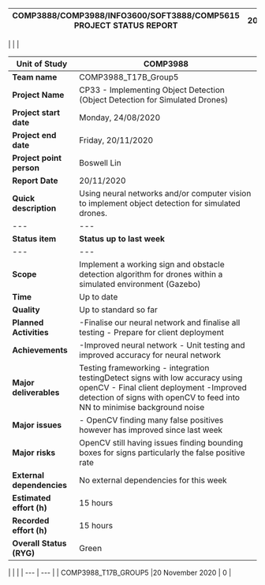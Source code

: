 | COMP3888/COMP3988/INFO3600/SOFT3888/COMP5615 PROJECT STATUS REPORT | 20/11/2020 |
| --- | --- |
|
 |
 |

| **Unit of Study** | COMP3988 |
| --- | --- |
| **Team name** | COMP3988\_T17B\_Group5 |
| **Project Name** | CP33 - Implementing Object Detection (Object Detection for Simulated Drones) |
| **Project start date** | Monday, 24/08/2020 |
| **Project end date** | Friday, 20/11/2020 |
| **Project point person** | Boswell Lin |
| **Report Date** | 20/11/2020 |
| **Quick description** | Using neural networks and/or computer vision to implement object detection for simulated drones. |
| --- | --- |
| **Status item** | **Status up to last week** | **Planned for next week** |
| --- | --- | --- |
| **Scope**| Implement a working sign and obstacle detection algorithm for drones within a simulated environment (Gazebo) ||
| **Time**| Up to date ||
| **Quality** | Up to standard so far ||
| **Planned Activities** |-Finalise our neural network and finalise all testing - Prepare for client deployment | ||
| **Achievements** |-Improved neural network - Unit testing and improved accuracy for neural network | Final client deployment | 
| **Major deliverables** | Testing frameworking - integration testingDetect signs with low accuracy using openCV - Final client deployment -Improved detection of signs with openCV to feed into NN to minimise background noise |  |
| **Major issues** |  - OpenCV finding many false positives however has improved since last week |  |
| **Major risks** | OpenCV still having issues finding bounding boxes for signs particularly the false positive rate |  |
| **External dependencies**| No external dependencies for this week | No external dependencies for next week|
| **Estimated effort (h)** | 15 hours | 15 hours |
| **Recorded effort (h)** | 15 hours ||
| **Overall Status (RYG)** | Green |
|
|
|
| --- | --- |
| COMP3988\_T17B\_GROUP5 |20 November 2020 | 0 |